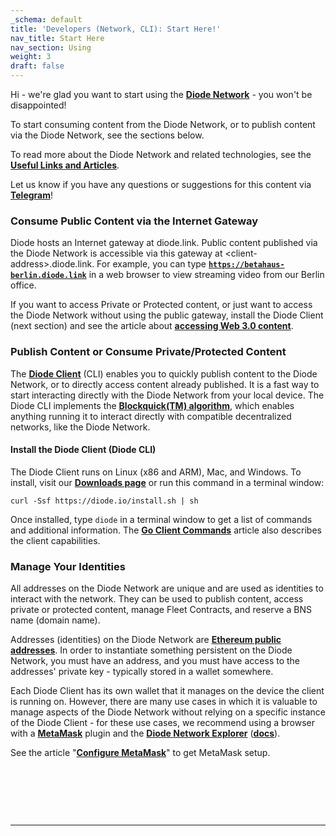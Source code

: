 ```yaml
---
_schema: default
title: 'Developers (Network, CLI): Start Here!'
nav_title: Start Here
nav_section: Using
weight: 3
draft: false
---
```

Hi - we're glad you want to start using the [**Diode Network**](https://support.diode.io/article/wxckuppo9j) - you won't be disappointed!

To start consuming content from the Diode Network, or to publish content via the Diode Network, see the sections below.

To read more about the Diode Network and related technologies, see the [**Useful Links and Articles**](https://support.diode.io/article/wu3yct3hbn).

Let us know if you have any questions or suggestions for this content via [**Telegram**](https://t.me/diode_chain)!

### **Consume Public Content via the Internet Gateway**

Diode hosts an Internet gateway at diode.link. Public content published via the Diode Network is accessible via this gateway at &lt;client-address&gt;.diode.link. For example, you can type <a href="https://betahaus-berlin.diode.link/" target="_blank" rel="noopener"><strong><code>https://betahaus-berlin.diode.link</code></strong></a> in a web browser to view streaming video from our Berlin office.

If you want to access Private or Protected content, or just want to access the Diode Network without using the public gateway, install the Diode Client (next section) and see the article about [**accessing Web 3.0 content**](https://support.diode.io/article/sbf1ihdfve).

### **Publish Content or Consume Private/Protected Content**

The <a href="https://support.diode.io/article/caxyvmjbem" target="_blank" rel="noopener"><strong>Diode Client</strong></a> (CLI) enables you to quickly publish content to the Diode Network, or to directly access content already published. It is a fast way to start interacting directly with the Diode Network from your local device. The Diode CLI implements the [**Blockquick(TM) algorithm**](https://support.diode.io/article/osywoqibv1), which enables anything running it to interact directly with compatible decentralized networks, like the Diode Network.

#### **Install the Diode Client (Diode CLI)**

The Diode Client runs on Linux (x86 and ARM), Mac, and Windows. To install, visit our <a href="https://diode.io/download" target="_blank" rel="noopener"><strong>Downloads page</strong></a> or run this command in a terminal window:

```
curl -Ssf https://diode.io/install.sh | sh
```

Once installed, type `diode` in a terminal window to get a list of commands and additional information. The [**Go Client Commands**](https://support.diode.io/article/josr6wwh5e) article also describes the client capabilities.

### **Manage Your Identities**

All addresses on the Diode Network are unique and are used as identities to interact with the network. They can be used to publish content, access private or protected content, manage Fleet Contracts, and reserve a BNS name (domain name).

Addresses (identities) on the Diode Network are <a href="https://ethereum.github.io/yellowpaper/paper.pdf" target="_blank" rel="noopener"><strong>Ethereum public addresses</strong></a>. In order to instantiate something persistent on the Diode Network, you must have an address, and you must have access to the addresses' private key - typically stored in a wallet somewhere.

Each Diode Client has its own wallet that it manages on the device the client is running on. However, there are many use cases in which it is valuable to manage aspects of the Diode Network without relying on a specific instance of the Diode Client - for these use cases, we recommend using a browser with a <a href="https://metamask.io/" target="_blank" rel="noopener"><strong>MetaMask</strong></a> plugin and the <a href="https://diode.io/prenet" target="_blank" rel="noopener"><strong>Diode Network Explorer</strong></a> ([**docs**](https://support.diode.io/article/z5h5yx38uj)).

See the article "[**Configure MetaMask**](https://support.diode.io/article/uec3mloh9z)" to get MetaMask setup.

&nbsp;

&nbsp;

&nbsp;

---

&nbsp;